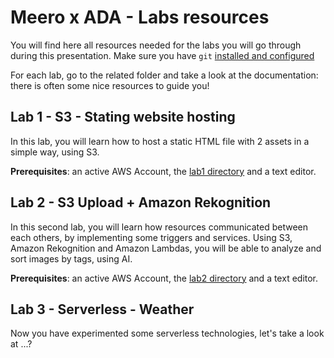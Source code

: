 # Meero x ADA - Labs resources

You will find here all resources needed for the labs you will go through during this presentation. Make sure you have `git` [installed and configured](https://docs.github.com/en/get-started/quickstart/set-up-git)

For each lab, go to the related folder and take a look at the documentation: there is often some nice resources to guide you!

## Lab 1 - S3 - Stating website hosting

In this lab, you will learn how to host a static HTML file with 2 assets in a simple way, using S3.

**Prerequisites**: an active AWS Account, the [lab1 directory](lab1) and a text editor.

## Lab 2 - S3 Upload + Amazon Rekognition

In this second lab, you will learn how resources communicated between each others, by implementing some triggers and services.
Using S3, Amazon Rekognition and Amazon Lambdas, you will be able to analyze and sort images by tags, using AI.

**Prerequisites**: an active AWS Account, the [lab2 directory](lab2) and a text editor.

## Lab 3 - Serverless - Weather

Now you have experimented some serverless technologies, let's take a look at ...? <!-- TODO -->
